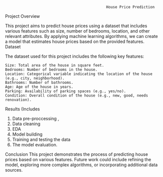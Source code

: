                                                   House Price Prediction
Project Overview

This project aims to predict house prices using a dataset that includes various features such as size, number of bedrooms, location, and other relevant attributes. By applying machine learning algorithms, we can create a model that estimates house prices based on the provided features.
Dataset

The dataset used for this project includes the following key features:

    Size: Total area of the house in square feet.
    Bedrooms: Number of bedrooms in the house.
    Location: Categorical variable indicating the location of the house (e.g., city, neighborhood).
    Bathrooms: Number of bathrooms.
    Age: Age of the house in years.
    Parking: Availability of parking spaces (e.g., yes/no).
    Condition: Overall condition of the house (e.g., new, good, needs renovation).
    
Results
(Includes
1. Data pre-proccessing ,
2. Data cleaning
3. EDA
4. Model building
5. Training and testing the data
6. The model evaluation.

Conclusion
This project demonstrates the process of predicting house prices based on various features. Future work could include refining the model, exploring more complex algorithms, or incorporating additional data sources.
